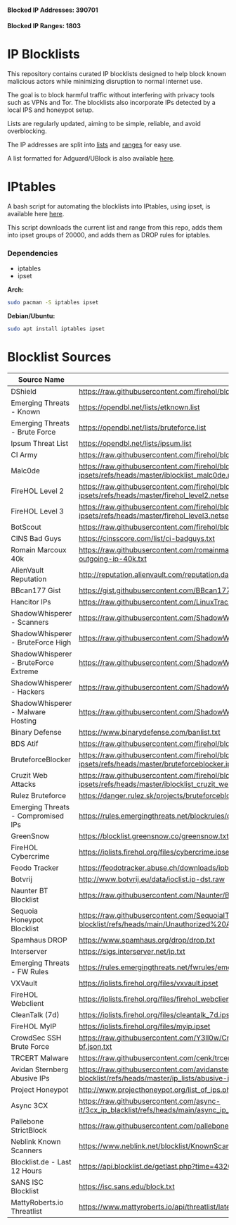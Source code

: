 #### Blocked IP Addresses: 390701
#### Blocked IP Ranges: 1803

# IP Blocklists

This repository contains curated IP blocklists designed to help block known malicious actors while minimizing disruption to normal internet use.

The goal is to block harmful traffic without interfering with privacy tools such as VPNs and Tor. The blocklists also incorporate IPs detected by a local IPS and honeypot setup.

Lists are regularly updated, aiming to be simple, reliable, and avoid overblocking.

The IP addresses are split into [lists](https://github.com/gazpitchy92/ip-blocklist/tree/main/list) and [ranges](https://github.com/gazpitchy92/ip-blocklist/tree/main/range) for easy use.

A list formatted for Adguard/UBlock is also available [here](https://github.com/gazpitchy92/ip-blocklist/blob/main/list/ublock_adguard_blacklist.txt). 

# IPtables

A bash script for automating the blocklists into IPtables, using ipset, is available here [here](https://github.com/gazpitchy92/ip-blocklist/blob/main/iptables/sh).

This script downloads the current list and range from this repo, adds them into ipset groups of 20000, and adds them as DROP rules for iptables.

### Dependencies

- iptables
- ipset

**Arch:**

```bash
sudo pacman -S iptables ipset
```

**Debian/Ubuntu:**

```bash
sudo apt install iptables ipset
```

# Blocklist Sources

| Source Name                        | URL |
|-----------------------------------|-----|
| DShield                           | https://raw.githubusercontent.com/firehol/blocklist-ipsets/refs/heads/master/dshield.netset |
| Emerging Threats - Known          | https://opendbl.net/lists/etknown.list |
| Emerging Threats - Brute Force    | https://opendbl.net/lists/bruteforce.list |
| Ipsum Threat List                 | https://opendbl.net/lists/ipsum.list |
| CI Army                           | https://raw.githubusercontent.com/firehol/blocklist-ipsets/refs/heads/master/ciarmy.ipset |
| Malc0de                           | https://raw.githubusercontent.com/firehol/blocklist-ipsets/refs/heads/master/iblocklist_malc0de.netset |
| FireHOL Level 2                   | https://raw.githubusercontent.com/firehol/blocklist-ipsets/refs/heads/master/firehol_level2.netset |
| FireHOL Level 3                   | https://raw.githubusercontent.com/firehol/blocklist-ipsets/refs/heads/master/firehol_level3.netset |
| BotScout                          | https://raw.githubusercontent.com/firehol/blocklist-ipsets/refs/heads/master/botscout.ipset |
| CINS Bad Guys                     | https://cinsscore.com/list/ci-badguys.txt |
| Romain Marcoux 40k                | https://raw.githubusercontent.com/romainmarcoux/malicious-outgoing-ip/refs/heads/main/full-outgoing-ip-40k.txt |
| AlienVault Reputation             | http://reputation.alienvault.com/reputation.data |
| BBcan177 Gist                     | https://gist.githubusercontent.com/BBcan177/bf29d47ea04391cb3eb0/raw/ |
| Hancitor IPs                      | https://raw.githubusercontent.com/LinuxTracker/Blocklists/master/HancitorIPs.txt |
| ShadowWhisperer - Scanners       | https://raw.githubusercontent.com/ShadowWhisperer/IPs/refs/heads/master/Other/Scanners |
| ShadowWhisperer - BruteForce High| https://raw.githubusercontent.com/ShadowWhisperer/IPs/refs/heads/master/BruteForce/High |
| ShadowWhisperer - BruteForce Extreme | https://raw.githubusercontent.com/ShadowWhisperer/IPs/refs/heads/master/BruteForce/Extreme |
| ShadowWhisperer - Hackers        | https://raw.githubusercontent.com/ShadowWhisperer/IPs/refs/heads/master/Malware/Hackers |
| ShadowWhisperer - Malware Hosting| https://raw.githubusercontent.com/ShadowWhisperer/IPs/refs/heads/master/Malware/Hosting |
| Binary Defense                    | https://www.binarydefense.com/banlist.txt |
| BDS Atif                          | https://raw.githubusercontent.com/firehol/blocklist-ipsets/refs/heads/master/bds_atif.ipset |
| BruteforceBlocker                | https://raw.githubusercontent.com/firehol/blocklist-ipsets/refs/heads/master/bruteforceblocker.ipset |
| Cruzit Web Attacks                | https://raw.githubusercontent.com/firehol/blocklist-ipsets/refs/heads/master/iblocklist_cruzit_web_attacks.netset |
| Rulez Bruteforce                  | https://danger.rulez.sk/projects/bruteforceblocker/blist.php |
| Emerging Threats - Compromised IPs| https://rules.emergingthreats.net/blockrules/compromised-ips.txt |
| GreenSnow                         | https://blocklist.greensnow.co/greensnow.txt |
| FireHOL Cybercrime                | https://iplists.firehol.org/files/cybercrime.ipset |
| Feodo Tracker                     | https://feodotracker.abuse.ch/downloads/ipblocklist_aggressive.txt |
| Botvrij                           | http://www.botvrij.eu/data/ioclist.ip-dst.raw |
| Naunter BT Blocklist              | https://raw.githubusercontent.com/Naunter/BT_BlockLists/refs/heads/master/list_1.txt |
| Sequoia Honeypot Blocklist        | https://raw.githubusercontent.com/SequoiaIT-Devs/honeypot-blocklist/refs/heads/main/Unauthorized%20Access%20Blocklist |
| Spamhaus DROP                     | https://www.spamhaus.org/drop/drop.txt |
| Interserver                       | https://sigs.interserver.net/ip.txt |
| Emerging Threats - FW Rules       | https://rules.emergingthreats.net/fwrules/emerging-Block-IPs.txt |
| VXVault                           | https://iplists.firehol.org/files/vxvault.ipset |
| FireHOL Webclient                 | https://iplists.firehol.org/files/firehol_webclient.netset |
| CleanTalk (7d)                    | https://iplists.firehol.org/files/cleantalk_7d.ipset |
| FireHOL MyIP                      | https://iplists.firehol.org/files/myip.ipset |
| CrowdSec SSH Brute Force          | https://raw.githubusercontent.com/Y3ll0w/CrowdSec-CAPI-Decisions/refs/heads/main/ssh-bf.json.txt |
| TRCERT Malware                    | https://raw.githubusercontent.com/cenk/trcert-malware/refs/heads/main/trcert-ips.txt |
| Avidan Sternberg Abusive IPs      | https://raw.githubusercontent.com/avidansternberg/project-blocklist/refs/heads/master/ip_lists/abusive-ips.v4.csv |
| Project Honeypot                  | http://www.projecthoneypot.org/list_of_ips.php?rss=1 |
| Async 3CX                         | https://raw.githubusercontent.com/async-it/3cx_ip_blacklist/refs/heads/main/async_ip_blacklist.json |
| Pallebone StrictBlock             | https://raw.githubusercontent.com/pallebone/StrictBlockPAllebone/master/BlockIP.txt |
| Neblink Known Scanners            | https://www.neblink.net/blocklist/KnownScanners.txt |
| Blocklist.de - Last 12 Hours      | https://api.blocklist.de/getlast.php?time=43200 |
| SANS ISC Blocklist                | https://isc.sans.edu/block.txt |
| MattyRoberts.io Threatlist        | https://www.mattyroberts.io/api/threatlist/latest |
